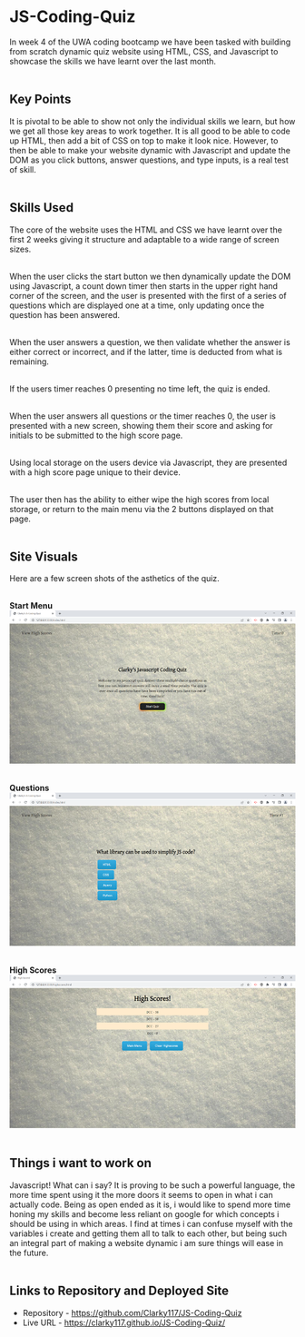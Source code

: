 # JS-Coding-Quiz

In week 4 of the UWA coding bootcamp we have been tasked with building from scratch dynamic quiz website using HTML, CSS, and Javascript to showcase the skills we have learnt over the last month.<br><br>

## Key Points

It is pivotal to be able to show not only the individual skills we learn, but how we get all those key areas to work together. It is all good to be able to code up HTML, then add a bit of CSS on top to make it look nice. However, to then be able to make your website dynamic with Javascript and update the DOM as you click buttons, answer questions, and type inputs, is a real test of skill.<br><br>

## Skills Used

The core of the website uses the HTML and CSS we have learnt over the first 2 weeks giving it structure and adaptable to a wide range of screen sizes.<br><br>

When the user clicks the start button we then dynamically update the DOM using Javascript, a count down timer then starts in the upper right hand corner of the screen, and the user is presented with the first of a series of questions which are displayed one at a time, only updating once the question has been answered.<br><br>

When the user answers a question, we then validate whether the answer is either correct or incorrect, and if the latter, time is deducted from what is remaining.<br><br>

If the users timer reaches 0 presenting no time left, the quiz is ended.<br><br>

When the user answers all questions or the timer reaches 0, the user is presented with a new screen, showing them their score and asking for initials to be submitted to the high score page.<br><br>

Using local storage on the users device via Javascript, they are presented with a high score page unique to their device.<br><br>

The user then has the ability to either wipe the high scores from local storage, or return to the main menu via the 2 buttons displayed on that page.<br><br>

## Site Visuals

Here are a few screen shots of the asthetics of the quiz.<br><br>

**Start Menu**
![Start-Menu](/assets/images/quiz-start.png)<br><br>

**Questions**
![Quiz-Questions](/assets/images/quiz-questions.png)<br><br>

**High Scores**
![High-Scores](/assets/images/quiz-highscores.png)<br><br>

## Things i want to work on

Javascript! What can i say? It is proving to be such a powerful language, the more time spent using it the more doors it seems to open in what i can actually code. Being as open ended as it is, i would like to spend more time honing my skills and become less reliant on google for which concepts i should be using in which areas. I find at times i can confuse myself with the variables i create and getting them all to talk to each other, but being such an integral part of making a website dynamic i am sure things will ease in the future.<br><br>

## Links to Repository and Deployed Site

- Repository - https://github.com/Clarky117/JS-Coding-Quiz
- Live URL - https://clarky117.github.io/JS-Coding-Quiz/